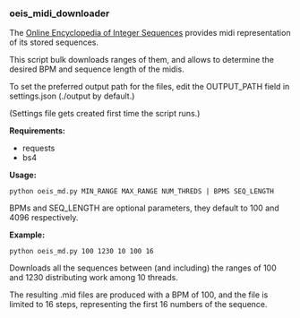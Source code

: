 ### oeis_midi_downloader

The [Online Encyclopedia of Integer Sequences](https://oeis.org/) provides midi representation of its stored sequences.
<br/>

This script bulk downloads ranges of them, and allows to determine the desired BPM and sequence length of the midis.

To set the preferred output path for the files, edit the OUTPUT_PATH field in settings.json (./output by default.)

(Settings file gets created first time the script runs.)

**Requirements:**
- requests
- bs4

**Usage:**
```
python oeis_md.py MIN_RANGE MAX_RANGE NUM_THREDS | BPMS SEQ_LENGTH
```
BPMs and SEQ_LENGTH are optional parameters, they default to 100 and 4096 respectively.

**Example:**
```
python oeis_md.py 100 1230 10 100 16
```
Downloads all the sequences between (and including) the ranges of 100 and 1230 distributing work among 10 threads. 
<br/>

The resulting .mid files are produced with a BPM of 100, and the file is limited to 16 steps, representing the first
16 numbers of the sequence.

